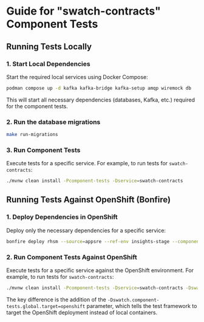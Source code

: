 # Guide for "swatch-contracts" Component Tests

## Running Tests Locally

### 1. Start Local Dependencies

Start the required local services using Docker Compose:

```bash
podman compose up -d kafka kafka-bridge kafka-setup amqp wiremock db
```

This will start all necessary dependencies (databases, Kafka, etc.) required for the component tests.

### 2. Run the database migrations

```bash
make run-migrations
```

### 3. Run Component Tests

Execute tests for a specific service. For example, to run tests for `swatch-contracts`:

```bash
./mvnw clean install -Pcomponent-tests -Dservice=swatch-contracts
```

## Running Tests Against OpenShift (Bonfire)

### 1. Deploy Dependencies in OpenShift

Deploy only the necessary dependencies for a specific service:

```bash
bonfire deploy rhsm --source=appsre --ref-env insights-stage --component swatch-kafka-bridge --component swatch-database --component wiremock --component artemis --component swatch-contracts --no-remove-resources app:rhsm
```

### 2. Run Component Tests Against OpenShift

Execute tests for a specific service against the OpenShift environment. For example, to run tests for `swatch-contracts`:

```bash
./mvnw clean install -Pcomponent-tests -Dservice=swatch-contracts -Dswatch.component-tests.global.target=openshift
```

The key difference is the addition of the `-Dswatch.component-tests.global.target=openshift` parameter, which tells the test framework to target the OpenShift deployment instead of local containers.
